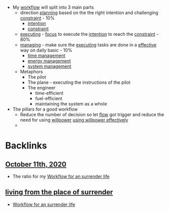 - My [workflow](<workflow.md>) will split into 3 main parts
    - direction [planning](<planning.md>) based on the the right intention and challenging [constraint](<constraint.md>) - 10%
        - [intention](<intention.md>)
        - [constraint](<constraint.md>)
    - [executing](<executing.md>) - [focus](<focus.md>) to execute the [intention](<intention.md>) to reach the [constraint](<constraint.md>) - 80%
    - [managing](<managing.md>) - make sure the [executing](<executing.md>) tasks are done in a [effective](<effective.md>) way on daily basic - 10%
        - [time management](<time management.md>)
        - [energy management](<energy management.md>)
        - [system management](<system management.md>)
    - Metaphors
        - The pilot
        - The plane - executing the instructions of the pilot
        - The engineer
            - time-efficient
            - fuel-efficient
            - maintaining the system as a whole
- The pillars for a good workflow
    - Reduce the number of decision so let [flow](<flow.md>) got trigger and reduce the need for using [willpower](<willpower.md>) [using willpower effectively](<using willpower effectively.md>)
    - 

# Backlinks
## [October 11th, 2020](<October 11th, 2020.md>)
- The ratio for my [Workflow for an surrender life](<Workflow for an surrender life.md>)

## [living from the place of surrender](<living from the place of surrender.md>)
- [Workflow for an surrender life](<Workflow for an surrender life.md>)

